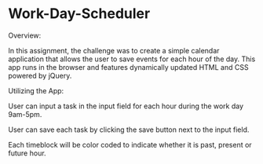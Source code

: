 # Work-Day-Scheduler

Overview:

In this assignment, the challenge was to create a simple calendar application that allows the user to save events for each hour of the day. This app runs in the browser and features dynamically updated HTML and CSS powered by jQuery.

Utilizing the App:

User can input a task in the input field for each hour during the work day 9am-5pm.

User can save each task by clicking the save button next to the input field.

Each timeblock will be color coded to indicate whether it is past, present or future hour.
